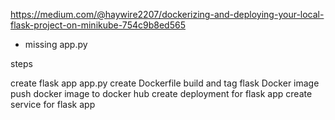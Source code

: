 https://medium.com/@haywire2207/dockerizing-and-deploying-your-local-flask-project-on-minikube-754c9b8ed565
- missing app.py

steps

create flask app app.py
create Dockerfile
build and tag flask Docker image
push docker image to docker hub
create deployment for flask app
create service for flask app
